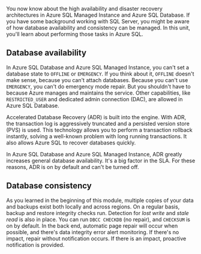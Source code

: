 You now know about the high availability and disaster recovery architectures in Azure SQL Managed Instance and Azure SQL Database. If you have some background working with SQL Server, you might be aware of how database availability and consistency can be managed. In this unit, you'll learn about performing those tasks in Azure SQL.

## Database availability

In Azure SQL Database and Azure SQL Managed Instance, you can't set a database state to `OFFLINE` or `EMERGENCY`. If you think about it, `OFFLINE` doesn't make sense, because you can't attach databases. Because you can't use `EMERGENCY`, you can't do emergency mode repair. But you shouldn't have to because Azure manages and maintains the service. Other capabilities, like `RESTRICTED_USER` and dedicated admin connection (DAC), are allowed in Azure SQL Database.

Accelerated Database Recovery (ADR) is built into the engine. With ADR, the transaction log is aggressively truncated and a persisted version store (PVS) is used. This technology allows you to perform a transaction rollback instantly, solving a well-known problem with long running transactions. It also allows Azure SQL to recover databases quickly.

In Azure SQL Database and Azure SQL Managed Instance, ADR greatly increases general database availability. It's a big factor in the SLA. For these reasons, ADR is on by default and can't be turned off.

## Database consistency

As you learned in the beginning of this module, multiple copies of your data and backups exist both locally and across regions. On a regular basis, backup and restore integrity checks run. Detection for *lost write* and *stale read* is also in place. You can run `DBCC CHECKDB` (no repair), and `CHECKSUM` is on by default. In the back end, automatic page repair will occur when possible, and there's data integrity error alert monitoring. If there's no impact, repair without notification occurs. If there is an impact, proactive notification is provided.
